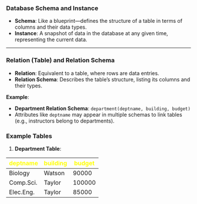 ### Database Schema and Instance

- **Schema**: Like a blueprint—defines the structure of a table in terms of columns and their data types.
- **Instance**: A snapshot of data in the database at any given time, representing the current data.

---

### Relation (Table) and Relation Schema

- **Relation**: Equivalent to a table, where rows are data entries.
- **Relation Schema**: Describes the table’s structure, listing its columns and their types.

**Example**:

- **Department Relation Schema**: `department(deptname, building, budget)`
- Attributes like `deptname` may appear in multiple schemas to link tables (e.g., instructors belong to departments).

### Example Tables

1. **Department Table**:

| <span style="color:rgb(255, 255, 0)">deptname</span> | <span style="color:rgb(255, 255, 0)">building</span> | <span style="color:rgb(255, 255, 0)">budget</span> |
| ---------------------------------------------------- | ---------------------------------------------------- | -------------------------------------------------- |
| Biology                                              | Watson                                               | 90000                                              |
| Comp.Sci.                                            | Taylor                                               | 100000                                             |
| Elec.Eng.                                            | Taylor                                               | 85000                                              |

